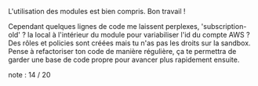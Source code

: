 L'utilisation des modules est bien compris. Bon travail !

Cependant quelques lignes de code me laissent perplexes, 'subscription-old' ? la local à l'intérieur du module pour variabiliser l'id du compte AWS ? Des rôles et policies sont créées mais tu n'as pas les droits sur la sandbox.
Pense à refactoriser ton code de manière régulière, ça te permettra de garder une base de code propre pour avancer plus rapidement ensuite.

note : 14 / 20
